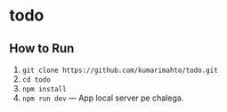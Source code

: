 # todo
## How to Run

1. `git clone https://github.com/kumarimahto/todo.git`
2. `cd todo`
3. `npm install`
4. `npm run dev` — App local server pe chalega.
